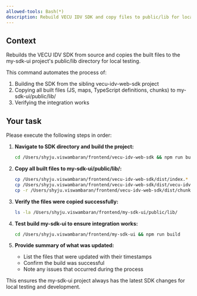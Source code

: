 ```yaml
---
allowed-tools: Bash(*)
description: Rebuild VECU IDV SDK and copy files to public/lib for local testing
---
```


## Context
Rebuilds the VECU IDV SDK from source and copies the built files to the my-sdk-ui project's public/lib directory for local testing.

This command automates the process of:
1. Building the SDK from the sibling vecu-idv-web-sdk project
2. Copying all built files (JS, maps, TypeScript definitions, chunks) to my-sdk-ui/public/lib/
3. Verifying the integration works

## Your task
Please execute the following steps in order:

1. **Navigate to SDK directory and build the project:**
   ```bash
   cd /Users/shyju.viswambaran/frontend/vecu-idv-web-sdk && npm run build
   ```

2. **Copy all built files to my-sdk-ui/public/lib/:**
   ```bash
   cp /Users/shyju.viswambaran/frontend/vecu-idv-web-sdk/dist/index.* /Users/shyju.viswambaran/frontend/my-sdk-ui/public/lib/
   cp /Users/shyju.viswambaran/frontend/vecu-idv-web-sdk/dist/vecu-idv-sdk.bundle.js /Users/shyju.viswambaran/frontend/my-sdk-ui/public/lib/
   cp -r /Users/shyju.viswambaran/frontend/vecu-idv-web-sdk/dist/chunks /Users/shyju.viswambaran/frontend/my-sdk-ui/public/lib/
   ```

3. **Verify the files were copied successfully:**
   ```bash
   ls -la /Users/shyju.viswambaran/frontend/my-sdk-ui/public/lib/
   ```

4. **Test build my-sdk-ui to ensure integration works:**
   ```bash
   cd /Users/shyju.viswambaran/frontend/my-sdk-ui && npm run build
   ```

5. **Provide summary of what was updated:**
   - List the files that were updated with their timestamps
   - Confirm the build was successful
   - Note any issues that occurred during the process

This ensures the my-sdk-ui project always has the latest SDK changes for local testing and development.